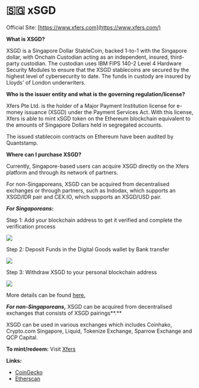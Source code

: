 # 🇸🇬 xSGD

Official Site: [https://www.xfers.com](https://www.xfers.com/)  


**What is XSGD?**

XSGD is a Singapore Dollar StableCoin, backed 1-to-1 with the Singapore dollar, with Onchain Custodian acting as an independent, insured, third-party custodian. The custodian uses IBM FIPS 140-2 Level 4 Hardware Security Modules to ensure that the XSGD stablecoins are secured by the highest level of cybersecurity to date. The funds in custody are insured by Lloyds' of London underwriters.

**Who is the issuer entity and what is the governing regulation/license?**

Xfers Pte Ltd. is the holder of a Major Payment Institution license for e-money issuance \(XSGD\) under the Payment Services Act. With this license, Xfers is able to mint xSGD token on the Ethereum blockchain equivalent to the amounts of Singapore Dollars held in segregated accounts.

The issued stablecoin contracts on Ethereum have been audited by Quantstamp.

**Where can I purchase XSGD?**

Currently, Singapore-based users can acquire XSGD directly on the Xfers platform and through its network of partners.

For non-Singaporeans, XSGD can be acquired from decentralised exchanges or through partners, such as Indodax, which supports an XSGD/IDR pair and CEX.IO, which supports an XSGD/USD pair.  
  
_**For Singaporeans**_**:**

Step 1: Add your blockchain address to get it verified and complete the verification process

![](https://lh5.googleusercontent.com/QqcjWrr9kB0KViyJpTBte5I8izZn6h_QobS8RZO8X_NlSamaILu7SP11BmikLgLwc9dV7jBp4nb5pbwwngQzS854AY8aY5BFF6fGerW1M_uyxDODzGfKPSwAxg3IEMwBAChh61j4)

Step 2: Deposit Funds in the Digital Goods wallet by Bank transfer

![](https://lh5.googleusercontent.com/fufuZ9Oq-eRnrEjfpI8Ljyhx6E24aHFvdRO1-olktGde_bvhaGwECB_8dHrojb64CgleJv6pGVp4w9oOUpFmdunxEvFGFNsd8BoTMVrah9Yt4YTvh9bEVLmyBCCUMPX_ub9bvpyO)

Step 3: Withdraw XSGD to your personal blockchain address

![](https://lh5.googleusercontent.com/GFY75D7wT8VBa0A5T79WB7LgLbyYjonQpUjK8iZhESrNsw3WI48GsDWYkuq3sR0Hw20ak6G8moKDvrde5eT1wCSU_888F4klIccJ7sacQlPOWEyYld8DbYe6fLTM3XkWIUZL4WdG)

More details can be found [here.](https://www.xfers.com/sg-blog/tutorial-how-to-get-xsgd-from-the-xfers-platform)

_**For non-Singaporeans**_**,** XSGD can be acquired from decentralised exchanges that consists of XSGD pairings**.**

XSGD can be used in various exchanges which includes Coinhako, Crypto.com Singapore, Liquid, Tokenize Exchange, Sparrow Exchange and QCP Capital.

**To mint/redeem:** Visit [Xfers](https://www.xfers.com/sg/straitsx#XSGDsection) 

**Links:** 

* [CoinGecko](https://www.coingecko.com/en/coins/xsgd)
* [Etherscan](https://etherscan.io/token/0x70e8de73ce538da2beed35d14187f6959a8eca96)

  
  
  


